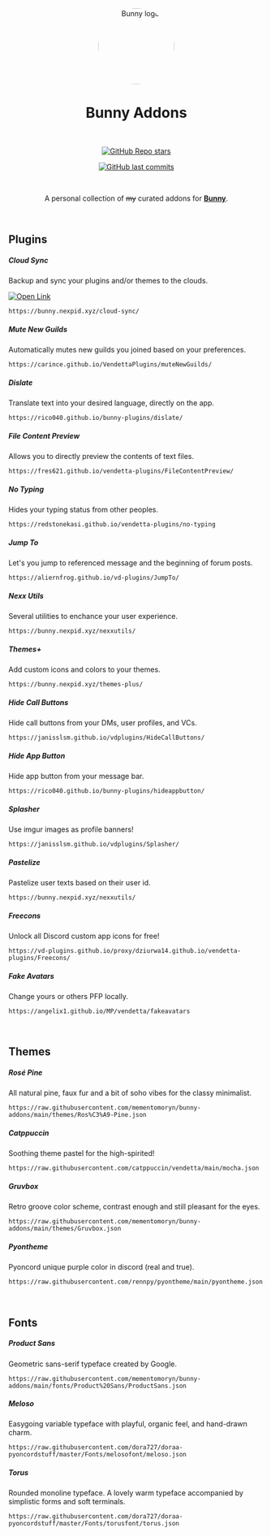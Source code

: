 <div align="center">

[<img src="https://raw.githubusercontent.com/pyoncord/BunnyManager/main/images/bunny_logo.png" alt="Bunny logo" width="150px" style="border-radius: 50%" />](../../)
  
# Bunny Addons

<br>

[![GitHub Repo stars](https://shields.io/github/stars/mementomoryn/bunny-addons?style=for-the-badge&logo=github&label=Stars&labelColor=222333&color=383878&link=https%3A%2F%2Fgithub.com%2Fmementomoryn%2Fbunny-addons%2Fstargazers)](../../stargazers)

[![GitHub last commits](https://shields.io/github/last-commit/mementomoryn/bunny-addons?style=for-the-badge&logo=github&label=Commits&labelColor=222333&color=303060&link=https%3A%2F%2Fgithub.com%2Fmementomoryn%2Fbunny-addons%2Fcommits)](../../commits)

<br>

A personal collection of ~~my~~ curated addons for **[Bunny](https://github.com/pyoncord/Bunny)**.

</div>
<br>

## Plugins

##### Cloud Sync

Backup and sync your plugins and/or themes to the clouds.

[![Open Link](https://shields.io/badge/Open_Link-222333?style=for-the-badge&logo=links&logoColor=white)](https://bunny.nexpid.xyz/cloud-sync/)

```
https://bunny.nexpid.xyz/cloud-sync/
```

##### Mute New Guilds

Automatically mutes new guilds you joined based on your preferences.

```
https://carince.github.io/VendettaPlugins/muteNewGuilds/
```

##### Dislate

Translate text into your desired language, directly on the app.

```
https://rico040.github.io/bunny-plugins/dislate/
```

##### File Content Preview

Allows you to directly preview the contents of text files.

```
https://fres621.github.io/vendetta-plugins/FileContentPreview/
```

##### No Typing

Hides your typing status from other peoples.

```
https://redstonekasi.github.io/vendetta-plugins/no-typing
```

##### Jump To

Let's you jump to referenced message and the beginning of forum posts.

```
https://aliernfrog.github.io/vd-plugins/JumpTo/
```

##### Nexx Utils

Several utilities to enchance your user experience.

```
https://bunny.nexpid.xyz/nexxutils/
```

##### Themes+

Add custom icons and colors to your themes.

```
https://bunny.nexpid.xyz/themes-plus/
```

##### Hide Call Buttons

Hide call buttons from your DMs, user profiles, and VCs.

```
https://janisslsm.github.io/vdplugins/HideCallButtons/
```

##### Hide App Button

Hide app button from your message bar.

```
https://rico040.github.io/bunny-plugins/hideappbutton/
```

##### Splasher

Use imgur images as profile banners!

```
https://janisslsm.github.io/vdplugins/Splasher/
```

##### Pastelize

Pastelize user texts based on their user id.

```
https://bunny.nexpid.xyz/nexxutils/
```

##### Freecons

Unlock all Discord custom app icons for free!

```
https://vd-plugins.github.io/proxy/dziurwa14.github.io/vendetta-plugins/Freecons/
```

##### Fake Avatars

Change yours or others PFP locally.

```
https://angelix1.github.io/MP/vendetta/fakeavatars
```

<br>

## Themes

##### Rosé Pine

All natural pine, faux fur and a bit of soho vibes for the classy minimalist.
```
https://raw.githubusercontent.com/mementomoryn/bunny-addons/main/themes/Ros%C3%A9-Pine.json
```

##### Catppuccin

Soothing theme pastel for the high-spirited!

```
https://raw.githubusercontent.com/catppuccin/vendetta/main/mocha.json
```

##### Gruvbox

Retro groove color scheme, contrast enough and still pleasant for the eyes.
```
https://raw.githubusercontent.com/mementomoryn/bunny-addons/main/themes/Gruvbox.json
```

##### Pyontheme

Pyoncord unique purple color in discord (real and true).

```
https://raw.githubusercontent.com/rennpy/pyontheme/main/pyontheme.json
```

<br>

## Fonts

##### Product Sans

Geometric sans-serif typeface created by Google.
```
https://raw.githubusercontent.com/mementomoryn/bunny-addons/main/fonts/Product%20Sans/ProductSans.json
```

##### Meloso

Easygoing variable typeface with playful, organic feel, and hand-drawn charm.

```
https://raw.githubusercontent.com/dora727/doraa-pyoncordstuff/master/Fonts/melosofont/meloso.json
```

##### Torus

Rounded monoline typeface. A lovely warm typeface accompanied by simplistic forms and soft terminals.

```
https://raw.githubusercontent.com/dora727/doraa-pyoncordstuff/master/Fonts/torusfont/torus.json
```
